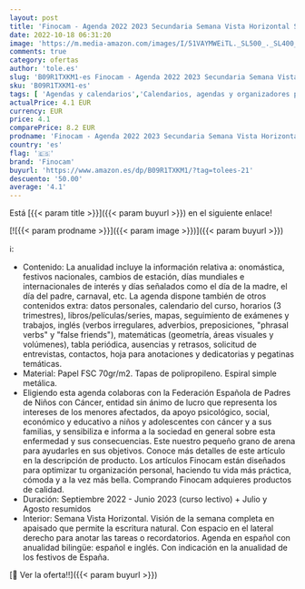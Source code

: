 ```yaml
---
layout: post
title: 'Finocam - Agenda 2022 2023 Secundaria Semana Vista Horizontal Septiembre 2022 - Junio 2023  curso lectivo  + Julio y Agosto resumidos City Azul Español'
date: 2022-10-18 06:31:20
image: 'https://m.media-amazon.com/images/I/51VAYMWEiTL._SL500_._SL400_.jpg'
comments: true
category: ofertas
author: 'tole.es'
slug: 'B09R1TXKM1-es Finocam - Agenda 2022 2023 Secundaria Semana Vista...'
sku: 'B09R1TXKM1-es'
tags: [ 'Agendas y calendarios','Calendarios, agendas y organizadores personales','Oficina y papelería','finocam','🇪🇸', ]
actualPrice: 4.1 EUR
currency: EUR
price: 4.1
comparePrice: 8.2 EUR
prodname: 'Finocam - Agenda 2022 2023 Secundaria Semana Vista Horizontal Septiembre 2022 - Junio 2023  curso lectivo  + Julio y Agosto resumidos City Azul Español'
country: 'es'
flag: '🇪🇸'
brand: 'Finocam'
buyurl: 'https://www.amazon.es/dp/B09R1TXKM1/?tag=tolees-21'
descuento: '50.00'
average: '4.1'
---
```


Está [{{< param title >}}]({{< param buyurl >}}) en el siguiente enlace!

[![{{< param prodname >}}]({{< param image >}})]({{< param buyurl >}})

ℹ️:

- Contenido: La anualidad incluye la información relativa a: onomástica, festivos nacionales, cambios de estación, días mundiales e internacionales de interés y días señalados como el día de la madre, el día del padre, carnaval, etc. La agenda dispone también de otros contenidos extra: datos personales, calendario del curso, horarios (3 trimestres), libros/películas/series, mapas, seguimiento de exámenes y trabajos, inglés (verbos irregulares, adverbios, preposiciones, "phrasal verbs" y "false friends"), matemáticas (geometría, áreas visuales y volúmenes), tabla periódica, ausencias y retrasos, solicitud de entrevistas, contactos, hoja para anotaciones y dedicatorias y pegatinas temáticas.
- Material: Papel FSC 70gr/m2. Tapas de polipropileno. Espiral simple metálica.
- Eligiendo esta agenda colaboras con la Federación Española de Padres de Niños con Cáncer, entidad sin ánimo de lucro que representa los intereses de los menores afectados, da apoyo psicológico, social, económico y educativo a niños y adolescentes con cáncer y a sus familias, y sensibiliza e informa a la sociedad en general sobre esta enfermedad y sus consecuencias. Este nuestro pequeño grano de arena para ayudarles en sus objetivos. Conoce más detalles de este artículo en la descripción de producto. Los artículos Finocam están diseñados para optimizar tu organización personal, haciendo tu vida más práctica, cómoda y a la vez más bella. Comprando Finocam adquieres productos de calidad.
- Duración: Septiembre 2022 - Junio 2023 (curso lectivo) + Julio y Agosto resumidos
- Interior: Semana Vista Horizontal. Visión de la semana completa en apaisado que permite la escritura natural. Con espacio en el lateral derecho para anotar las tareas o recordatorios. Agenda en español con anualidad bilingüe: español e inglés. Con indicación en la anualidad de los festivos de España.

[🛒 Ver la oferta!!]({{< param buyurl >}})
